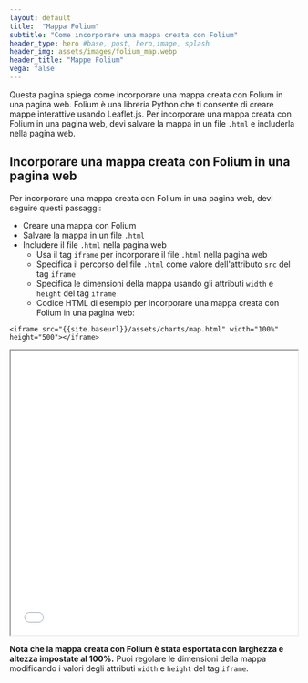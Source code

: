 ```yaml
---
layout: default
title:  "Mappa Folium"
subtitle: "Come incorporare una mappa creata con Folium"
header_type: hero #base, post, hero,image, splash
header_img: assets/images/folium_map.webp
header_title: "Mappe Folium"
vega: false
---
```

Questa pagina spiega come incorporare una mappa creata con Folium in una pagina web. Folium è una libreria Python che ti consente di creare mappe interattive usando Leaflet.js. Per incorporare una mappa creata con Folium in una pagina web, devi salvare la mappa in un file `.html` e includerla nella pagina web.
<br>
## Incorporare una mappa creata con Folium in una pagina web
Per incorporare una mappa creata con Folium in una pagina web, devi seguire questi passaggi:
- Creare una mappa con Folium
- Salvare la mappa in un file `.html`
- Includere il file `.html` nella pagina web
    - Usa il tag `iframe` per incorporare il file `.html` nella pagina web
    - Specifica il percorso del file `.html` come valore dell'attributo `src` del tag `iframe`
    - Specifica le dimensioni della mappa usando gli attributi `width` e `height` del tag `iframe`
    - Codice HTML di esempio per incorporare una mappa creata con Folium in una pagina web:
    
```<iframe src="{{site.baseurl}}/assets/charts/map.html" width="100%" height="500"></iframe>```

<iframe src="{{site.baseurl}}/assets/charts/usa.html" width="100%" height="500px" ></iframe>

**Nota che la mappa creata con Folium è stata esportata con larghezza e altezza impostate al 100%.**
Puoi regolare le dimensioni della mappa modificando i valori degli attributi `width` e `height` del tag `iframe`.
